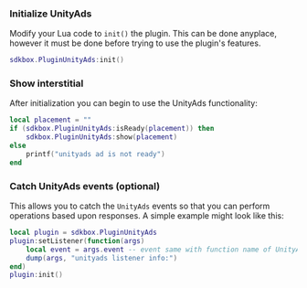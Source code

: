 ### Initialize UnityAds
Modify your Lua code to `init()` the plugin. This can be done anyplace, however it must be done before trying to use the plugin's features.
```lua
sdkbox.PluginUnityAds:init()
```

### Show interstitial
After initialization you can begin to use the UnityAds functionality:
```lua
local placement = ""
if (sdkbox.PluginUnityAds:isReady(placement)) then
    sdkbox.PluginUnityAds:show(placement)
else
    printf("unityads ad is not ready")
end
```

### Catch UnityAds events (optional)
This allows you to catch the `UnityAds` events so that you can perform operations based upon responses. A simple example might look like this:
```lua
local plugin = sdkbox.PluginUnityAds
plugin:setListener(function(args)
    local event = args.event -- event same with function name of UnityAdsListener
    dump(args, "unityads listener info:")
end)
plugin:init()
```

